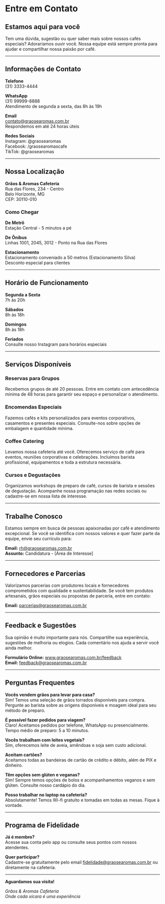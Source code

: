 # Entre em Contato

## Estamos aqui para você

Tem uma dúvida, sugestão ou quer saber mais sobre nossos cafés especiais? Adoraríamos ouvir você. Nossa equipe está sempre pronta para ajudar e compartilhar nossa paixão por café.

---

## Informações de Contato

**Telefone**  
(31) 3333-4444

**WhatsApp**  
(31) 99999-8888  
Atendimento de segunda a sexta, das 8h às 19h

**Email**  
contato@graosearomas.com.br  
Respondemos em até 24 horas úteis

**Redes Sociais**  
Instagram: @graosearomas  
Facebook: /graosearomascafe  
TikTok: @graosearomas

---

## Nossa Localização

**Grãos & Aromas Cafeteria**  
Rua das Flores, 234 - Centro  
Belo Horizonte, MG  
CEP: 30110-010

### Como Chegar

**De Metrô**  
Estação Central - 5 minutos a pé

**De Ônibus**  
Linhas 1001, 2045, 3012 - Ponto na Rua das Flores

**Estacionamento**  
Estacionamento conveniado a 50 metros (Estacionamento Silva)  
Desconto especial para clientes

---

## Horário de Funcionamento

**Segunda a Sexta**  
7h às 20h

**Sábados**  
8h às 18h

**Domingos**  
8h às 18h

**Feriados**  
Consulte nosso Instagram para horários especiais

---

## Serviços Disponíveis

### Reservas para Grupos

Recebemos grupos de até 20 pessoas. Entre em contato com antecedência mínima de 48 horas para garantir seu espaço e personalizar o atendimento.

### Encomendas Especiais

Fazemos cafés e kits personalizados para eventos corporativos, casamentos e presentes especiais. Consulte-nos sobre opções de embalagem e quantidade mínima.

### Coffee Catering

Levamos nossa cafeteria até você. Oferecemos serviço de café para eventos, reuniões corporativas e celebrações. Incluímos barista profissional, equipamentos e toda a estrutura necessária.

### Cursos e Degustações

Organizamos workshops de preparo de café, cursos de barista e sessões de degustação. Acompanhe nossa programação nas redes sociais ou cadastre-se em nossa lista de interesse.

---

## Trabalhe Conosco

Estamos sempre em busca de pessoas apaixonadas por café e atendimento excepcional. Se você se identifica com nossos valores e quer fazer parte da equipe, envie seu currículo para:

**Email:** rh@graosearomas.com.br  
**Assunto:** Candidatura - [Área de Interesse]

---

## Fornecedores e Parcerias

Valorizamos parcerias com produtores locais e fornecedores comprometidos com qualidade e sustentabilidade. Se você tem produtos artesanais, grãos especiais ou propostas de parceria, entre em contato:

**Email:** parcerias@graosearomas.com.br

---

## Feedback e Sugestões

Sua opinião é muito importante para nós. Compartilhe sua experiência, sugestões de melhoria ou elogios. Cada comentário nos ajuda a servir você ainda melhor.

**Formulário Online:** www.graosearomas.com.br/feedback  
**Email:** feedback@graosearomas.com.br

---

## Perguntas Frequentes

**Vocês vendem grãos para levar para casa?**  
Sim! Temos uma seleção de grãos torrados disponíveis para compra. Pergunte ao barista sobre as origens disponíveis e moagem ideal para seu método de preparo.

**É possível fazer pedidos para viagem?**  
Claro! Aceitamos pedidos por telefone, WhatsApp ou presencialmente. Tempo médio de preparo: 5 a 10 minutos.

**Vocês trabalham com leites vegetais?**  
Sim, oferecemos leite de aveia, amêndoas e soja sem custo adicional.

**Aceitam cartões?**  
Aceitamos todas as bandeiras de cartão de crédito e débito, além de PIX e dinheiro.

**Têm opções sem glúten e veganas?**  
Sim! Sempre temos opções de bolos e acompanhamentos veganos e sem glúten. Consulte nosso cardápio do dia.

**Posso trabalhar no laptop na cafeteria?**  
Absolutamente! Temos Wi-fi gratuito e tomadas em todas as mesas. Fique à vontade.

---

## Programa de Fidelidade

**Já é membro?**  
Acesse sua conta pelo app ou consulte seus pontos com nossos atendentes.

**Quer participar?**  
Cadastre-se gratuitamente pelo email fidelidade@graosearomas.com.br ou diretamente na cafeteria.

---

**Aguardamos sua visita!**

*Grãos & Aromas Cafeteria*  
*Onde cada xícara é uma experiência*